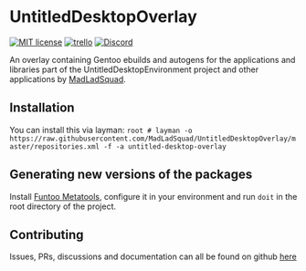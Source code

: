 # UntitledDesktopOverlay
[![MIT license](https://img.shields.io/badge/License-MIT-blue.svg)](https://lbesson.mit-license.org/)
[![trello](https://img.shields.io/badge/Trello-UDE-blue])](https://trello.com/b/HmfuRY2K/untitleddesktop)
[![Discord](https://img.shields.io/discord/717037253292982315.svg?label=&logo=discord&logoColor=ffffff&color=7389D8&labelColor=6A7EC2)](https://discord.gg/4wgH8ZE)

An overlay containing Gentoo ebuilds and autogens for the applications and libraries part of the UntitledDesktopEnvironment project and other
applications by [MadLadSquad](https://madladsquad.com/).

## Installation
You can install this via layman: `root # layman -o https://raw.githubusercontent.com/MadLadSquad/UntitledDesktopOverlay/master/repositories.xml -f -a untitled-desktop-overlay`

## Generating new versions of the packages
Install [Funtoo Metatools](https://pypi.org/project/funtoo-metatools/), configure it in your environment and run `doit` in the root directory of the project.

## Contributing
Issues, PRs, discussions and documentation can all be found on github [here](https://github.com/MadLadSquad/UntitledDesktopOverlay)
